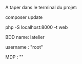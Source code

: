 A taper dans le terminal du projet:

composer update 

php -S localhost:8000 -t web

<p>BDD name: latelier</p>
<p>username : "root"</p>
<p>MDP : ""</p>